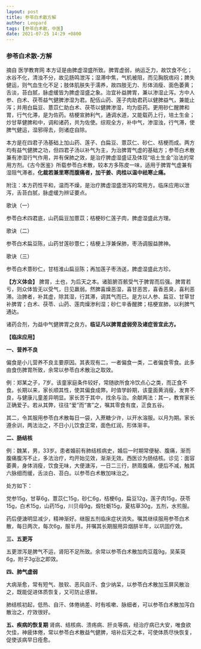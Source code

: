 ```yaml
---
layout: post
title: 参苓白术散方解
author: Leopard
tags: [参苓白术散，中医]
date: 2021-07-25 14:29 +0800
---
```

### 参苓白术散-方解
摘自 医学教育网 
本方证是由脾虚湿盛所致。脾胃虚弱，纳运乏力，故饮食不化；水谷不化，清浊不分，故见肠鸣泄泻；湿滞中焦，气机被阻，而见胸脘痞闷；脾失健运，则气血生化不足；肢体肌肤失于濡养，故四肢无力、形体消瘦、面色萎黄；舌淡，苔白腻，脉虚缓皆为脾虚湿盛之象。治宜补益脾胃，兼以渗湿止泻。方中人参、白术、茯苓益气健脾渗湿为君。配伍山药、莲子肉助君药以健脾益气，兼能止泻；并用白扁豆、薏苡仁助白术、茯苓以健脾渗湿，均为臣药。更用砂仁醒脾和胃，行气化滞，是为佐药。桔梗宣肺利气，通调水道，又能载药上行，培土生金；炒甘草健脾和中，调和诸药，共为佐使。综观全方，补中气，渗湿浊，行气滞，使脾气健运，湿邪得去，则诸症自除。

本方是在四君子汤基础上加山药、莲子、白扁豆、薏苡仁、砂仁、桔梗而成。两方均有益气健脾之功，但四君子汤以补气为主，为治脾胃气虚的基础方；参苓白术散兼有渗湿行气作用，并有保肺之效，是治疗脾虚湿盛证及体现“培土生金”治法的常用方剂。《古今医鉴》所载参苓白术散，较本方多陈皮一味，适用于脾胃气虚兼有湿阻气滞者。**化裁若兼里寒而腹痛者，加干姜、肉桂以温中祛寒止痛。**

附注：本方药性平和，温而不燥，是治疗脾虚湿盛泄泻的常用方。临床应用以泄泻，舌苔白腻，脉虚缓为辨证要点。

歌诀（一）

参苓白术四君底，山药扁豆加薏苡；桔梗砂仁莲子肉，脾虚湿盛此方理。

歌诀（二）

参苓白术扁豆陈，山药甘莲砂薏仁；桔梗上浮兼保肺，枣汤调服益脾神。

歌诀（三）

参苓白术薏砂仁，甘桔淮山扁豆陈；再加莲子枣汤送，脾虚湿盛此方珍。

**【方义体会】** 脾胃，土也，为后天之本。诸脏腑百骸受气于脾胃而后强。脾胃若亏，则众体皆无以受气，日见羸弱。然脾喜燥恶湿，喜甘恶苦，喜香恶臭，喜利恶滞。治脾者，补其虚，除其湿，行其滞，调其气而已。是方以人参、扁豆、甘草甘补脾胃；白术、茯苓、山药、莲肉燥渗利湿；砂仁辛香醒脾；桔梗宣肺，以利脾气通达。

诸药合剂，为益中气健脾胃之良方。**临证凡以脾胃虚弱旁及诸症皆宜此方。**

**【临床应用】**

**一、营养不良** 

偏食是小儿营养不良主要原因。其表现有二，一者偏食一类，二者偏食零食。此多由食伤脾胃所致，余常以参苓白术散治之取效。

例：郑某之子，7岁。该童家庭条件较好，常随欲所食冷饮点心之类，而正食不食。长期以来，家长顺其性，使其偏食成弊。时值学龄期，该童面黄消瘦，发育不良，与健康儿童差异明显。家长苦于其中，找余与治。余献两法：其一，教育家长正确爱子。若从其弊，往往“爱”而“害”之，嘱其零食有度，正食五谷。

其二，令其服用参苓白术散每日一袋，入蔗糖少许，以开水溶服。以月为期。家长遵余训，两法治之，不日小儿饮食正常，面色红润，形体渐丰。

**二、肠结核**

例：魏某，男，33岁。患者婚前有肺结核病史，婚后一时期常便秘、腹痛，渐而腹痛腹泻不止，多法治疗，均开始见效，渐渐无效。西医诊为肠结核。诊见：面容萎黄，身体消瘦，饮食无味，大便溏泻，一日二三行，脐周腹痛，便后不减，触其六脉细而缓，舌淡白、苔白。以参苓白术散加味治之。

处方如下：

党参15g，甘草6g，薏苡仁15g，砂仁6g，桔梗6g，扁豆12g，莲子肉15g，茯苓15g，白术15g，山药15g，川贝母9g，煅牡蛎15g，夏枯草30g，五剂，水煎服。

药后便溏明显减少，精神渐好。继服五剂临床症状消失。嘱其继续服用参苓白术散，每日两次，每次6g，服半月。并嘱其长期服用异烟肼半年，以巩固疗效。

**三、五更泻**

五更泄泻是脾气不运，肾阳不足所致。余常以参苓白术散加肉豆蔻9g，吴茱萸6g，附子3g治之即效。

**四、肺气虚弱**

大病渐愈，常有短气、肢软、恶风自汗、食少纳呆，以参苓白术散加玉屏风散治之，既能促进体质恢复，又可防止感冒。

肺结核初起，低热、自汗、体倦纳差、时有咳嗽、脉细者，可以参苓白术散加泻白散治之，疗效很好。

**五、疾病的恢复期** 肾病、结核病、溃疡病、肝炎等病，经治疗病已大安，唯食欲欠佳，神疲体倦，常以参苓白术散益气健脾，培补后天之本，可使体质尽快恢复，促使该病早日痊愈。 

